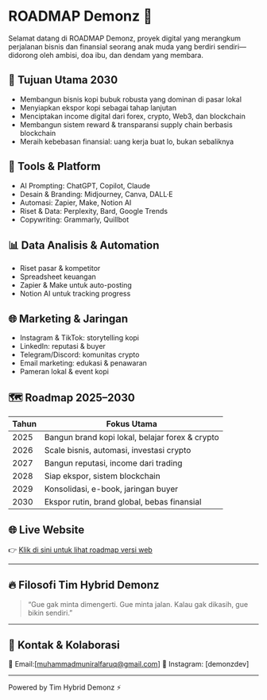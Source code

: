 # ROADMAP Demonz 🚀

Selamat datang di ROADMAP Demonz, proyek digital yang merangkum perjalanan bisnis dan finansial seorang anak muda yang berdiri sendiri—didorong oleh ambisi, doa ibu, dan dendam yang membara.

## 🎯 Tujuan Utama 2030
- Membangun bisnis kopi bubuk robusta yang dominan di pasar lokal
- Menyiapkan ekspor kopi sebagai tahap lanjutan
- Menciptakan income digital dari forex, crypto, Web3, dan blockchain
- Membangun sistem reward & transparansi supply chain berbasis blockchain
- Meraih kebebasan finansial: uang kerja buat lo, bukan sebaliknya

## 🧰 Tools & Platform
- AI Prompting: ChatGPT, Copilot, Claude
- Desain & Branding: Midjourney, Canva, DALL·E
- Automasi: Zapier, Make, Notion AI
- Riset & Data: Perplexity, Bard, Google Trends
- Copywriting: Grammarly, Quillbot

## 📊 Data Analisis & Automation
- Riset pasar & kompetitor
- Spreadsheet keuangan
- Zapier & Make untuk auto-posting
- Notion AI untuk tracking progress

## 🌐 Marketing & Jaringan
- Instagram & TikTok: storytelling kopi
- LinkedIn: reputasi & buyer
- Telegram/Discord: komunitas crypto
- Email marketing: edukasi & penawaran
- Pameran lokal & event kopi

## 🗺️ Roadmap 2025–2030

| Tahun | Fokus Utama |
|-------|-------------|
| 2025 | Bangun brand kopi lokal, belajar forex & crypto |
| 2026 | Scale bisnis, automasi, investasi crypto |
| 2027 | Bangun reputasi, income dari trading |
| 2028 | Siap ekspor, sistem blockchain |
| 2029 | Konsolidasi, e-book, jaringan buyer  |
| 2030 | Ekspor rutin, brand global, bebas finansial |

## 🌐 Live Website

👉 [Klik di sini untuk lihat roadmap versi web](https://demonz-30.github.io/ROADMAP-2030-DEMONZ/)

---

## 🔥 Filosofi Tim Hybrid Demonz

> “Gue gak minta dimengerti. Gue minta jalan. Kalau gak dikasih, gue bikin sendiri.”

---

## 📩 Kontak & Kolaborasi

📧 Email:[muhammadmuniralfaruq@gmail.com]
📱 Instagram: [demonzdev]

---

Powered by Tim Hybrid Demonz ⚡
```

